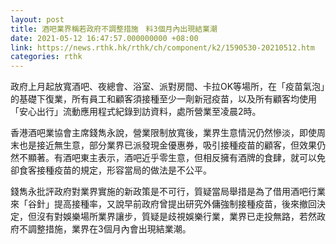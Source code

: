 ```yaml
---
layout: post
title: 酒吧業界稱若政府不調整措施　料3個月內出現結業潮
date: 2021-05-12 16:47:57.000000000 +08:00
link: https://news.rthk.hk/rthk/ch/component/k2/1590530-20210512.htm
categories: rthk
---
```


政府上月起放寬酒吧、夜總會、浴室、派對房間、卡拉OK等場所，在「疫苗氣泡」的基礎下復業，所有員工和顧客須接種至少一劑新冠疫苗，以及所有顧客均使用「安心出行」流動應用程式紀錄到訪資料，處所營業至凌晨2時。

香港酒吧業協會主席錢雋永說，營業限制放寬後，業界生意情況仍然慘淡，即使周末也是接近無生意，部分業界已派發現金優惠券，吸引接種疫苗的顧客，但效果仍然不顯著。有酒吧東主表示，酒吧近乎零生意，但相反擁有酒牌的食肆，就可以免卻食客接種疫苗的規定，形容當局的做法是不公平。

錢雋永批評政府對業界實施的新政策是不可行，質疑當局舉措是為了借用酒吧行業來「谷針」提高接種率，又說早前政府曾提出研究外傭強制接種疫苗，後來撤回決定，但沒有對娛樂場所業界讓步，質疑是歧視娛樂行業，業界已走投無路，若然政府不調整措施，業界在3個月內會出現結業潮。
